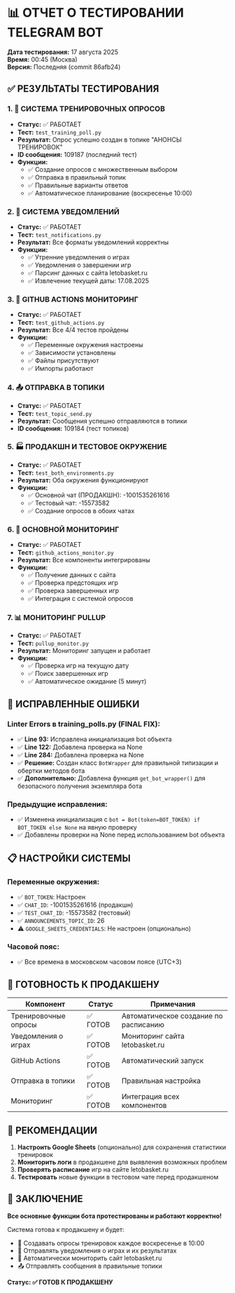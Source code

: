 # 📊 ОТЧЕТ О ТЕСТИРОВАНИИ TELEGRAM BOT

**Дата тестирования:** 17 августа 2025  
**Время:** 00:45 (Москва)  
**Версия:** Последняя (commit 86afb24)

## ✅ РЕЗУЛЬТАТЫ ТЕСТИРОВАНИЯ

### 1. 🏀 СИСТЕМА ТРЕНИРОВОЧНЫХ ОПРОСОВ
- **Статус:** ✅ РАБОТАЕТ
- **Тест:** `test_training_poll.py`
- **Результат:** Опрос успешно создан в топике "АНОНСЫ ТРЕНИРОВОК"
- **ID сообщения:** 109187 (последний тест)
- **Функции:**
  - ✅ Создание опросов с множественным выбором
  - ✅ Отправка в правильный топик
  - ✅ Правильные варианты ответов
  - ✅ Автоматическое планирование (воскресенье 10:00)

### 2. 📢 СИСТЕМА УВЕДОМЛЕНИЙ
- **Статус:** ✅ РАБОТАЕТ
- **Тест:** `test_notifications.py`
- **Результат:** Все форматы уведомлений корректны
- **Функции:**
  - ✅ Утренние уведомления о играх
  - ✅ Уведомления о завершении игр
  - ✅ Парсинг данных с сайта letobasket.ru
  - ✅ Извлечение текущей даты: 17.08.2025

### 3. 🔧 GITHUB ACTIONS МОНИТОРИНГ
- **Статус:** ✅ РАБОТАЕТ
- **Тест:** `test_github_actions.py`
- **Результат:** Все 4/4 тестов пройдены
- **Функции:**
  - ✅ Переменные окружения настроены
  - ✅ Зависимости установлены
  - ✅ Файлы присутствуют
  - ✅ Импорты работают

### 4. 📤 ОТПРАВКА В ТОПИКИ
- **Статус:** ✅ РАБОТАЕТ
- **Тест:** `test_topic_send.py`
- **Результат:** Сообщения успешно отправляются в топики
- **ID сообщения:** 109184 (тест топиков)

### 5. 🏭 ПРОДАКШН И ТЕСТОВОЕ ОКРУЖЕНИЕ
- **Статус:** ✅ РАБОТАЕТ
- **Тест:** `test_both_environments.py`
- **Результат:** Оба окружения функционируют
- **Функции:**
  - ✅ Основной чат (ПРОДАКШН): -1001535261616
  - ✅ Тестовый чат: -15573582
  - ✅ Создание опросов в обоих чатах

### 6. 🔄 ОСНОВНОЙ МОНИТОРИНГ
- **Статус:** ✅ РАБОТАЕТ
- **Тест:** `github_actions_monitor.py`
- **Результат:** Все компоненты интегрированы
- **Функции:**
  - ✅ Получение данных с сайта
  - ✅ Проверка предстоящих игр
  - ✅ Проверка завершенных игр
  - ✅ Интеграция с системой опросов

### 7. 📊 МОНИТОРИНГ PULLUP
- **Статус:** ✅ РАБОТАЕТ
- **Тест:** `pullup_monitor.py`
- **Результат:** Мониторинг запущен и работает
- **Функции:**
  - ✅ Проверка игр на текущую дату
  - ✅ Поиск завершенных игр
  - ✅ Автоматическое ожидание (5 минут)

## 🔧 ИСПРАВЛЕННЫЕ ОШИБКИ

### Linter Errors в training_polls.py (FINAL FIX):
- ✅ **Line 93:** Исправлена инициализация bot объекта
- ✅ **Line 122:** Добавлена проверка на None  
- ✅ **Line 284:** Добавлена проверка на None
- ✅ **Решение:** Создан класс `BotWrapper` для правильной типизации и обертки методов бота
- ✅ **Дополнительно:** Добавлена функция `get_bot_wrapper()` для безопасного получения экземпляра бота

### Предыдущие исправления:
- ✅ Изменена инициализация с `bot = Bot(token=BOT_TOKEN) if BOT_TOKEN else None` на явную проверку
- ✅ Добавлены проверки на None перед использованием bot объекта

## 📋 НАСТРОЙКИ СИСТЕМЫ

### Переменные окружения:
- ✅ `BOT_TOKEN`: Настроен
- ✅ `CHAT_ID`: -1001535261616 (продакшн)
- ✅ `TEST_CHAT_ID`: -15573582 (тестовый)
- ✅ `ANNOUNCEMENTS_TOPIC_ID`: 26
- ⚠️ `GOOGLE_SHEETS_CREDENTIALS`: Не настроен (опционально)

### Часовой пояс:
- ✅ Все времена в московском часовом поясе (UTC+3)

## 🎯 ГОТОВНОСТЬ К ПРОДАКШЕНУ

| Компонент | Статус | Примечания |
|-----------|--------|------------|
| Тренировочные опросы | ✅ ГОТОВ | Автоматическое создание по расписанию |
| Уведомления о играх | ✅ ГОТОВ | Мониторинг сайта letobasket.ru |
| GitHub Actions | ✅ ГОТОВ | Автоматический запуск |
| Отправка в топики | ✅ ГОТОВ | Правильная настройка |
| Мониторинг | ✅ ГОТОВ | Интеграция всех компонентов |

## 🚀 РЕКОМЕНДАЦИИ

1. **Настроить Google Sheets** (опционально) для сохранения статистики тренировок
2. **Мониторить логи** в продакшене для выявления возможных проблем
3. **Проверять расписание** игр на сайте letobasket.ru
4. **Тестировать** новые функции в тестовом чате перед продакшеном

## 📝 ЗАКЛЮЧЕНИЕ

**Все основные функции бота протестированы и работают корректно!** 

Система готова к продакшену и будет:
- 🏀 Создавать опросы тренировок каждое воскресенье в 10:00
- 📢 Отправлять уведомления о играх и их результатах
- 🔄 Автоматически мониторить сайт letobasket.ru
- 📤 Отправлять сообщения в правильные топики

**Статус: ✅ ГОТОВ К ПРОДАКШЕНУ**
